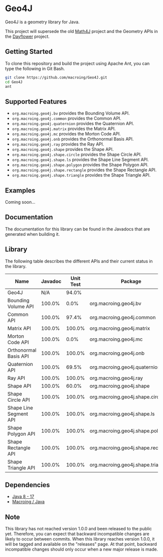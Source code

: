 Geo4J
=====
Geo4J is a geometry library for Java.

This project will supersede the old [Math4J](https://github.com/macroing/Math4J) project and the Geometry APIs in the [Dayflower](https://github.com/macroing/Dayflower) project.

Getting Started
---------------
To clone this repository and build the project using Apache Ant, you can type the following in Git Bash.

```bash
git clone https://github.com/macroing/Geo4J.git
cd Geo4J
ant
```

Supported Features
------------------
 - `org.macroing.geo4j.bv` provides the Bounding Volume API.
 - `org.macroing.geo4j.common` provides the Common API.
 - `org.macroing.geo4j.quaternion` provides the Quaternion API.
 - `org.macroing.geo4j.matrix` provides the Matrix API.
 - `org.macroing.geo4j.mc` provides the Morton Code API.
 - `org.macroing.geo4j.onb` provides the Orthonormal Basis API.
 - `org.macroing.geo4j.ray` provides the Ray API.
 - `org.macroing.geo4j.shape` provides the Shape API.
 - `org.macroing.geo4j.shape.circle` provides the Shape Circle API.
 - `org.macroing.geo4j.shape.ls` provides the Shape Line Segment API.
 - `org.macroing.geo4j.shape.polygon` provides the Shape Polygon API.
 - `org.macroing.geo4j.shape.rectangle` provides the Shape Rectangle API.
 - `org.macroing.geo4j.shape.triangle` provides the Shape Triangle API.

Examples
--------
Coming soon...

Documentation
-------------
The documentation for this library can be found in the Javadocs that are generated when building it.

Library
-------
The following table describes the different APIs and their current status in the library.

| Name                   | Javadoc | Unit Test | Package                            |
| ---------------------- | ------- | --------- | ---------------------------------- |
| Geo4J                  | N/A     |  94.0%    |                                    |
| Bounding Volume API    | 100.0%  |   0.0%    | org.macroing.geo4j.bv              |
| Common API             | 100.0%  |  97.4%    | org.macroing.geo4j.common          |
| Matrix API             | 100.0%  | 100.0%    | org.macroing.geo4j.matrix          |
| Morton Code API        | 100.0%  |   0.0%    | org.macroing.geo4j.mc              |
| Orthonormal Basis API  | 100.0%  | 100.0%    | org.macroing.geo4j.onb             |
| Quaternion API         | 100.0%  |  69.5%    | org.macroing.geo4j.quaternion      |
| Ray API                | 100.0%  | 100.0%    | org.macroing.geo4j.ray             |
| Shape API              | 100.0%  |  60.0%    | org.macroing.geo4j.shape           |
| Shape Circle API       | 100.0%  | 100.0%    | org.macroing.geo4j.shape.circle    |
| Shape Line Segment API | 100.0%  | 100.0%    | org.macroing.geo4j.shape.ls        |
| Shape Polygon API      | 100.0%  | 100.0%    | org.macroing.geo4j.shape.polygon   |
| Shape Rectangle API    | 100.0%  | 100.0%    | org.macroing.geo4j.shape.rectangle |
| Shape Triangle API     | 100.0%  | 100.0%    | org.macroing.geo4j.shape.triangle  |

Dependencies
------------
 - [Java 8 - 17](http://www.java.com)
 - [Macroing / Java](https://github.com/macroing/Java)

Note
----
This library has not reached version 1.0.0 and been released to the public yet. Therefore, you can expect that backward incompatible changes are likely to occur between commits. When this library reaches version 1.0.0, it will be tagged and available on the "releases" page. At that point, backward incompatible changes should only occur when a new major release is made.